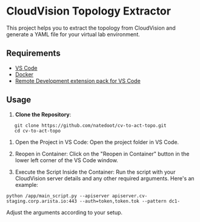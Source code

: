 # CloudVision Topology Extractor

This project helps you to extract the topology from CloudVision and generate a YAML file for your virtual lab environment.

## Requirements

- [VS Code](https://code.visualstudio.com/)
- [Docker](https://www.docker.com/)
- [Remote Development extension pack for VS Code](https://marketplace.visualstudio.com/items?itemName=ms-vscode-remote.vscode-remote-extensionpack)

## Usage

1. **Clone the Repository**:
```
   git clone https://github.com/natedoot/cv-to-act-topo.git
   cd cv-to-act-topo
```
1) Open the Project in VS Code:
Open the project folder in VS Code.

2) Reopen in Container:
Click on the "Reopen in Container" button in the lower left corner of the VS Code window.

3) Execute the Script Inside the Container:
Run the script with your CloudVision server details and any other required arguments. Here's an example:
```
python /app/main_script.py --apiserver apiserver.cv-staging.corp.arista.io:443 --auth=token,token.tok --pattern dc1-
```
Adjust the arguments according to your setup.
